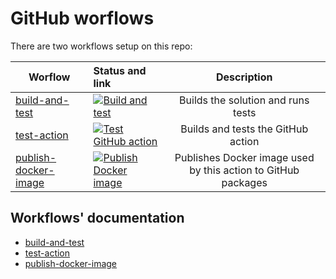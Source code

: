 # GitHub worflows

There are two workflows setup on this repo:

| Worflow                                                             | Status and link                                                                                                                                                                                                                               |                          Description                          |
| ------------------------------------------------------------------- | :-------------------------------------------------------------------------------------------------------------------------------------------------------------------------------------------------------------------------------------------- | :-----------------------------------------------------------: |
| [build-and-test](/.github/workflows/build-test.yml)                 | [![Build and test](https://github.com/edumserrano/github-issue-forms-parser/actions/workflows/build-test.yml/badge.svg)](https://github.com/edumserrano/github-issue-forms-parser/actions/workflows/build-test.yml)                           |              Builds the solution and runs tests               |
| [test-action](/.github/workflows/test-action.yml)                   | [![Test GitHub action](https://github.com/edumserrano/github-issue-forms-parser/actions/workflows/test-action.yml/badge.svg)](https://github.com/edumserrano/github-issue-forms-parser/actions/workflows/test-action.yml)                     |              Builds and tests the GitHub action               |
| [publish-docker-image](/.github/workflows/publish-docker-image.yml) | [![Publish Docker image](https://github.com/edumserrano/github-issue-forms-parser/actions/workflows/publish-docker-image.yml/badge.svg)](https://github.com/edumserrano/github-issue-forms-parser/actions/workflows/publish-docker-image.yml) | Publishes Docker image used by this action to GitHub packages |

## Workflows' documentation

- [build-and-test](/docs/dev-notes/workflows/build-and-test-workflow.md)
- [test-action](/docs/dev-notes/workflows/test-action-workflow.md)
- [publish-docker-image](/docs/dev-notes/workflows/publish-docker-image.md)

